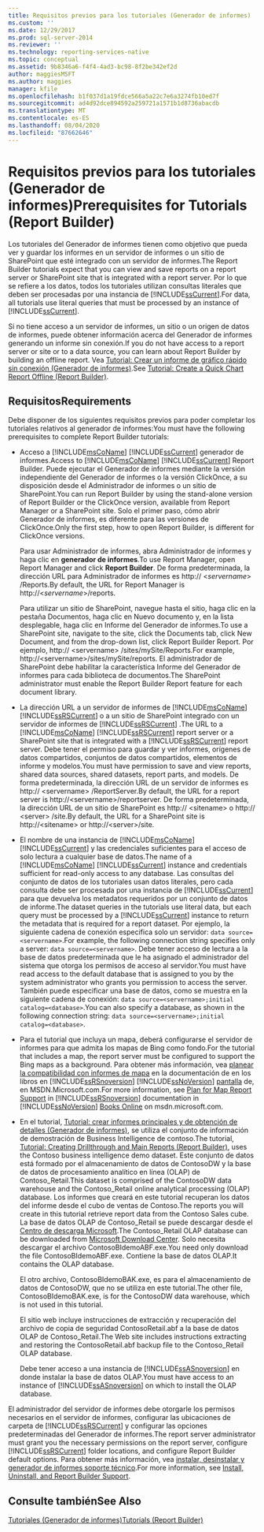 ```yaml
---
title: Requisitos previos para los tutoriales (Generador de informes) | Microsoft Docs
ms.custom: ''
ms.date: 12/29/2017
ms.prod: sql-server-2014
ms.reviewer: ''
ms.technology: reporting-services-native
ms.topic: conceptual
ms.assetid: 9b8346a6-f4f4-4ad3-bc98-8f2be342ef2d
author: maggiesMSFT
ms.author: maggies
manager: kfile
ms.openlocfilehash: b1f037d1a19fdce566a5a22c7e6a3274fb10ed7f
ms.sourcegitcommit: ad4d92dce894592a259721a1571b1d8736abacdb
ms.translationtype: MT
ms.contentlocale: es-ES
ms.lasthandoff: 08/04/2020
ms.locfileid: "87662646"
---
```

# <a name="prerequisites-for-tutorials-report-builder"></a><span data-ttu-id="0f92e-102">Requisitos previos para los tutoriales (Generador de informes)</span><span class="sxs-lookup"><span data-stu-id="0f92e-102">Prerequisites for Tutorials (Report Builder)</span></span>
  <span data-ttu-id="0f92e-103">Los tutoriales del Generador de informes tienen como objetivo que pueda ver y guardar los informes en un servidor de informes o un sitio de SharePoint que esté integrado con un servidor de informes.</span><span class="sxs-lookup"><span data-stu-id="0f92e-103">The Report Builder tutorials expect that you can view and save reports on a report server or SharePoint site that is integrated with a report server.</span></span> <span data-ttu-id="0f92e-104">Por lo que se refiere a los datos, todos los tutoriales utilizan consultas literales que deben ser procesadas por una instancia de [!INCLUDE[ssCurrent](../includes/sscurrent-md.md)].</span><span class="sxs-lookup"><span data-stu-id="0f92e-104">For data, all tutorials use literal queries that must be processed by an instance of [!INCLUDE[ssCurrent](../includes/sscurrent-md.md)].</span></span>  
  
 <span data-ttu-id="0f92e-105">Si no tiene acceso a un servidor de informes, un sitio o un origen de datos de informes, puede obtener información acerca del Generador de informes generando un informe sin conexión.</span><span class="sxs-lookup"><span data-stu-id="0f92e-105">If you do not have access to a report server or site or to a data source, you can learn about Report Builder by building an offline report.</span></span> <span data-ttu-id="0f92e-106">Vea [Tutorial: Crear un informe de gráfico rápido sin conexión &#40;Generador de informes&#41;](report-builder/tutorial-create-a-quick-chart-report-offline-report-builder.md).</span><span class="sxs-lookup"><span data-stu-id="0f92e-106">See [Tutorial: Create a Quick Chart Report Offline &#40;Report Builder&#41;](report-builder/tutorial-create-a-quick-chart-report-offline-report-builder.md).</span></span>  
  
## <a name="requirements"></a><span data-ttu-id="0f92e-107">Requisitos</span><span class="sxs-lookup"><span data-stu-id="0f92e-107">Requirements</span></span>  
 <span data-ttu-id="0f92e-108">Debe disponer de los siguientes requisitos previos para poder completar los tutoriales relativos al generador de informes:</span><span class="sxs-lookup"><span data-stu-id="0f92e-108">You must have the following prerequisites to complete Report Builder tutorials:</span></span>  
  
-   <span data-ttu-id="0f92e-109">Acceso a [!INCLUDE[msCoName](../includes/msconame-md.md)] [!INCLUDE[ssCurrent](../includes/sscurrent-md.md)] generador de informes.</span><span class="sxs-lookup"><span data-stu-id="0f92e-109">Access to [!INCLUDE[msCoName](../includes/msconame-md.md)] [!INCLUDE[ssCurrent](../includes/sscurrent-md.md)] Report Builder.</span></span> <span data-ttu-id="0f92e-110">Puede ejecutar el Generador de informes mediante la versión independiente del Generador de informes o la versión ClickOnce, a su disposición desde el Administrador de informes o un sitio de SharePoint.</span><span class="sxs-lookup"><span data-stu-id="0f92e-110">You can run Report Builder by using the stand-alone version of Report Builder or the ClickOnce version, available from Report Manager or a SharePoint site.</span></span> <span data-ttu-id="0f92e-111">Solo el primer paso, cómo abrir Generador de informes, es diferente para las versiones de ClickOnce.</span><span class="sxs-lookup"><span data-stu-id="0f92e-111">Only the first step, how to open Report Builder, is different for ClickOnce versions.</span></span>  
  
     <span data-ttu-id="0f92e-112">Para usar Administrador de informes, abra Administrador de informes y haga clic en **generador de informes**.</span><span class="sxs-lookup"><span data-stu-id="0f92e-112">To use Report Manager, open Report Manager and click **Report Builder**.</span></span> <span data-ttu-id="0f92e-113">De forma predeterminada, la dirección URL para Administrador de informes es http:// \<*servername*> /Reports.</span><span class="sxs-lookup"><span data-stu-id="0f92e-113">By default, the URL for Report Manager is http://\<*servername*>/reports.</span></span>  
  
     <span data-ttu-id="0f92e-114">Para utilizar un sitio de SharePoint, navegue hasta el sitio, haga clic en la pestaña Documentos, haga clic en Nuevo documento y, en la lista desplegable, haga clic en Informe del Generador de informes.</span><span class="sxs-lookup"><span data-stu-id="0f92e-114">To use a SharePoint site, navigate to the site, click the Documents tab, click New Document, and from the drop-down list, click Report Builder Report.</span></span> <span data-ttu-id="0f92e-115">Por ejemplo, http:// \<servername> /sites/mySite/Reports.</span><span class="sxs-lookup"><span data-stu-id="0f92e-115">For example, http://\<servername>/sites/mySite/reports.</span></span> <span data-ttu-id="0f92e-116">El administrador de SharePoint debe habilitar la característica Informe del Generador de informes para cada biblioteca de documentos.</span><span class="sxs-lookup"><span data-stu-id="0f92e-116">The SharePoint administrator must enable the Report Builder Report feature for each document library.</span></span>  
  
-   <span data-ttu-id="0f92e-117">La dirección URL a un servidor de informes de [!INCLUDE[msCoName](../includes/msconame-md.md)] [!INCLUDE[ssRSCurrent](../includes/ssrscurrent-md.md)] o a un sitio de SharePoint integrado con un servidor de informes de [!INCLUDE[ssRSCurrent](../includes/ssrscurrent-md.md)] .</span><span class="sxs-lookup"><span data-stu-id="0f92e-117">The URL to a [!INCLUDE[msCoName](../includes/msconame-md.md)] [!INCLUDE[ssRSCurrent](../includes/ssrscurrent-md.md)] report server or a SharePoint site that is integrated with a [!INCLUDE[ssRSCurrent](../includes/ssrscurrent-md.md)] report server.</span></span> <span data-ttu-id="0f92e-118">Debe tener el permiso para guardar y ver informes, orígenes de datos compartidos, conjuntos de datos compartidos, elementos de informe y modelos.</span><span class="sxs-lookup"><span data-stu-id="0f92e-118">You must have permission to save and view reports, shared data sources, shared datasets, report parts, and models.</span></span> <span data-ttu-id="0f92e-119">De forma predeterminada, la dirección URL de un servidor de informes es http:// \<servername> /ReportServer.</span><span class="sxs-lookup"><span data-stu-id="0f92e-119">By default, the URL for a report server is http://\<servername>/reportserver.</span></span> <span data-ttu-id="0f92e-120">De forma predeterminada, la dirección URL de un sitio de SharePoint es http:// \<sitename> o http:// \<server> /site.</span><span class="sxs-lookup"><span data-stu-id="0f92e-120">By default, the URL for a SharePoint site is http://\<sitename> or http://\<server>/site.</span></span>  
  
-   <span data-ttu-id="0f92e-121">El nombre de una instancia de [!INCLUDE[msCoName](../includes/msconame-md.md)] [!INCLUDE[ssCurrent](../includes/sscurrent-md.md)] y las credenciales suficientes para el acceso de solo lectura a cualquier base de datos.</span><span class="sxs-lookup"><span data-stu-id="0f92e-121">The name of a [!INCLUDE[msCoName](../includes/msconame-md.md)] [!INCLUDE[ssCurrent](../includes/sscurrent-md.md)] instance and credentials sufficient for read-only access to any database.</span></span> <span data-ttu-id="0f92e-122">Las consultas del conjunto de datos de los tutoriales usan datos literales, pero cada consulta debe ser procesada por una instancia de [!INCLUDE[ssCurrent](../includes/sscurrent-md.md)] para que devuelva los metadatos requeridos por un conjunto de datos de informe.</span><span class="sxs-lookup"><span data-stu-id="0f92e-122">The dataset queries in the tutorials use literal data, but each query must be processed by a [!INCLUDE[ssCurrent](../includes/sscurrent-md.md)] instance to return the metadata that is required for a report dataset.</span></span> <span data-ttu-id="0f92e-123">Por ejemplo, la siguiente cadena de conexión especifica solo un servidor: `data source=<servername>`.</span><span class="sxs-lookup"><span data-stu-id="0f92e-123">For example, the following connection string specifies only a server: `data source=<servername>`.</span></span> <span data-ttu-id="0f92e-124">Debe tener acceso de lectura a la base de datos predeterminada que le ha asignado el administrador del sistema que otorga los permisos de acceso al servidor.</span><span class="sxs-lookup"><span data-stu-id="0f92e-124">You must have read access to the default database that is assigned to you by the system administrator who grants you permission to access the server.</span></span> <span data-ttu-id="0f92e-125">También puede especificar una base de datos, como se muestra en la siguiente cadena de conexión: `data source=<servername>;initial catalog=<database>`.</span><span class="sxs-lookup"><span data-stu-id="0f92e-125">You can also specify a database, as shown in the following connection string: `data source=<servername>;initial catalog=<database>`.</span></span>  
  
-   <span data-ttu-id="0f92e-126">Para el tutorial que incluya un mapa, deberá configurarse el servidor de informes para que admita los mapas de Bing como fondo.</span><span class="sxs-lookup"><span data-stu-id="0f92e-126">For the tutorial that includes a map, the report server must be configured to support the Bing maps as a background.</span></span> <span data-ttu-id="0f92e-127">Para obtener más información, vea [planear la compatibilidad con informes de mapa](plan-for-map-report-support.md) en la documentación de en los libros en [!INCLUDE[ssRSnoversion](../includes/ssrsnoversion-md.md)] [!INCLUDE[ssNoVersion](../includes/ssnoversion-md.md)] [pantalla](https://go.microsoft.com/fwlink/?LinkId=154888) de, en MSDN.Microsoft.com.</span><span class="sxs-lookup"><span data-stu-id="0f92e-127">For more information, see [Plan for Map Report Support](plan-for-map-report-support.md) in [!INCLUDE[ssRSnoversion](../includes/ssrsnoversion-md.md)] documentation in [!INCLUDE[ssNoVersion](../includes/ssnoversion-md.md)] [Books Online](https://go.microsoft.com/fwlink/?LinkId=154888) on msdn.microsoft.com.</span></span>  
  
-   <span data-ttu-id="0f92e-128">En el tutorial, [Tutorial: crear informes principales y de obtención de detalles &#40;Generador de informes&#41;](tutorial-creating-drillthrough-and-main-reports-report-builder.md), se utiliza el conjunto de información de demostración de Business Intelligence de contoso.</span><span class="sxs-lookup"><span data-stu-id="0f92e-128">The tutorial, [Tutorial: Creating Drillthrough and Main Reports &#40;Report Builder&#41;](tutorial-creating-drillthrough-and-main-reports-report-builder.md), uses the Contoso business intelligence demo dataset.</span></span> <span data-ttu-id="0f92e-129">Este conjunto de datos está formado por el almacenamiento de datos de ContosoDW y la base de datos de procesamiento analítico en línea (OLAP) de Contoso_Retail.</span><span class="sxs-lookup"><span data-stu-id="0f92e-129">This dataset is comprised of the ContosoDW data warehouse and the Contoso_Retail online analytical processing (OLAP) database.</span></span> <span data-ttu-id="0f92e-130">Los informes que creará en este tutorial recuperan los datos del informe desde el cubo de ventas de Contoso.</span><span class="sxs-lookup"><span data-stu-id="0f92e-130">The reports you will create in this tutorial retrieve report data from the Contoso Sales cube.</span></span> <span data-ttu-id="0f92e-131">La base de datos OLAP de Contoso_Retail se puede descargar desde el [Centro de descarga Microsoft](https://www.microsoft.com/download/details.aspx?id=18279).</span><span class="sxs-lookup"><span data-stu-id="0f92e-131">The Contoso_Retail OLAP database can be downloaded from [Microsoft Download Center](https://www.microsoft.com/download/details.aspx?id=18279).</span></span> <span data-ttu-id="0f92e-132">Solo necesita descargar el archivo ContosoBIdemoABF.exe.</span><span class="sxs-lookup"><span data-stu-id="0f92e-132">You need only download the file ContosoBIdemoABF.exe.</span></span> <span data-ttu-id="0f92e-133">Contiene la base de datos OLAP.</span><span class="sxs-lookup"><span data-stu-id="0f92e-133">It contains the OLAP database.</span></span>  
  
     <span data-ttu-id="0f92e-134">El otro archivo, ContosoBIdemoBAK.exe, es para el almacenamiento de datos de ContosoDW, que no se utiliza en este tutorial.</span><span class="sxs-lookup"><span data-stu-id="0f92e-134">The other file, ContosoBIdemoBAK.exe, is for the ContosoDW data warehouse, which is not used in this tutorial.</span></span>  
  
     <span data-ttu-id="0f92e-135">El sitio web incluye instrucciones de extracción y recuperación del archivo de copia de seguridad ContosoRetail.abf a la base de datos OLAP de Contoso_Retail.</span><span class="sxs-lookup"><span data-stu-id="0f92e-135">The Web site includes instructions extracting and restoring the ContosoRetail.abf backup file to the Contoso_Retail OLAP database.</span></span>  
  
     <span data-ttu-id="0f92e-136">Debe tener acceso a una instancia de [!INCLUDE[ssASnoversion](../includes/ssasnoversion-md.md)] en donde instalar la base de datos OLAP.</span><span class="sxs-lookup"><span data-stu-id="0f92e-136">You must have access to an instance of [!INCLUDE[ssASnoversion](../includes/ssasnoversion-md.md)] on which to install the OLAP database.</span></span>  
  
 <span data-ttu-id="0f92e-137">El administrador del servidor de informes debe otorgarle los permisos necesarios en el servidor de informes, configurar las ubicaciones de carpeta de [!INCLUDE[ssRSCurrent](../includes/ssrscurrent-md.md)] y configurar las opciones predeterminadas del Generador de informes.</span><span class="sxs-lookup"><span data-stu-id="0f92e-137">The report server administrator must grant you the necessary permissions on the report server, configure [!INCLUDE[ssRSCurrent](../includes/ssrscurrent-md.md)] folder locations, and configure Report Builder default options.</span></span> <span data-ttu-id="0f92e-138">Para obtener más información, vea [instalar, desinstalar y generador de informes soporte técnico](install-uninstall-and-report-builder-support.md).</span><span class="sxs-lookup"><span data-stu-id="0f92e-138">For more information, see [Install, Uninstall, and Report Builder Support](install-uninstall-and-report-builder-support.md).</span></span>  
  
## <a name="see-also"></a><span data-ttu-id="0f92e-139">Consulte también</span><span class="sxs-lookup"><span data-stu-id="0f92e-139">See Also</span></span>  
 [<span data-ttu-id="0f92e-140">Tutoriales &#40;Generador de informes&#41;</span><span class="sxs-lookup"><span data-stu-id="0f92e-140">Tutorials &#40;Report Builder&#41;</span></span>](report-builder-tutorials.md)  
  
  
